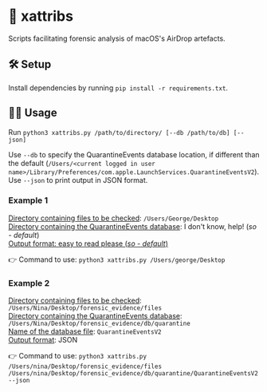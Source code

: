 # 🔎 xattribs
Scripts facilitating forensic analysis of macOS's AirDrop artefacts.

## 🛠️ Setup
Install dependencies by running `pip install -r requirements.txt`.

## 👩‍💻 Usage 
Run `python3 xattribs.py /path/to/directory/ [--db /path/to/db] [--json]`

Use `--db` to specify the QuarantineEvents database location, if different than the default (`/Users/<current logged in user name>/Library/Preferences/com.apple.LaunchServices.QuarantineEventsV2`).  
Use `--json` to print output in JSON format.

### Example 1
<ins>Directory containing files to be checked</ins>: `/Users/George/Desktop`  
<ins>Directory containing the QuarantineEvents database</ins>: I don't know, help! (_so - default_)  
<ins>Output format: easy to read please (_so - default_)  
  
👉 Command to use:
`python3 xattribs.py /Users/george/Desktop`

### Example 2
<ins>Directory containing files to be checked</ins>: `/Users/Nina/Desktop/forensic_evidence/files`  
<ins>Directory containing the QuarantineEvents database</ins>: `/Users/Nina/Desktop/forensic_evidence/db/quarantine`  
<ins>Name of the database file</ins>: `QuarantineEventsV2`  
<ins>Output format</ins>: JSON  

👉 Command to use:
`python3 xattribs.py /Users/nina/Desktop/forensic_evidence/files /Users/nina/Desktop/forensic_evidence/db/quarantine/QuarantineEventsV2 --json`


